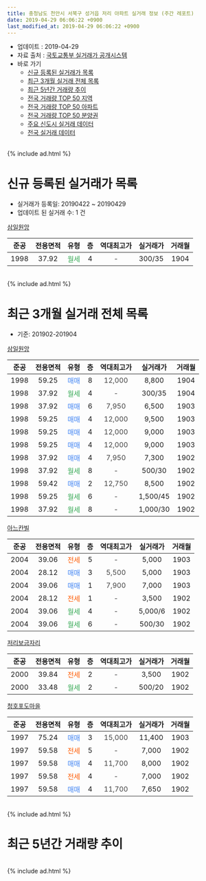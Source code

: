 ```yaml
---
title: 충청남도 천안시 서북구 성거읍 저리 아파트 실거래 정보 (주간 레포트)
date: 2019-04-29 06:06:22 +0900
last_modified_at: 2019-04-29 06:06:22 +0900
---
```


* 업데이트 : 2019-04-29
* 자료 출처 : [국토교통부 실거래가 공개시스템](http://rt.molit.go.kr)
* 바로 가기
    * [신규 등록된 실거래가 목록](#신규-등록된-실거래가-목록)
    * [최근 3개월 실거래 전체 목록](#최근-3개월-실거래-전체-목록)
    * [최근 5년간 거래량 추이](#최근-5년간-거래량-추이)
    * [전국 거래량 TOP 50 지역](https://inasie.github.io/apt-trade-info/최근-3개월-전국에서-가장-거래가-많이-발생한-지역)
    * [전국 거래량 TOP 50 아파트](https://inasie.github.io/apt-trade-info/최근-3개월-전국에서-가장-거래가-많이-발생한-아파트)
    * [전국 거래량 TOP 50 분양권](https://inasie.github.io/apt-trade-info/최근-3개월-전국에서-가장-거래가-많이-발생한-분양권)
    * [주요 신도시 실거래 데이터](https://inasie.github.io/apt-trade-info/주요-신도시)
    * [전국 실거래 데이터](https://inasie.github.io/apt-trade-info/전국)
<br>
{% include ad.html %}
<br>

# 신규 등록된 실거래가 목록
* 실거래가 등록일: 20190422 ~ 20190429
* 업데이트 된 실거래 수: 1 건


[삼일원앙](https://search.naver.com/search.naver?query=%EC%B6%A9%EC%B2%AD%EB%82%A8%EB%8F%84+%EC%B2%9C%EC%95%88%EC%8B%9C+%EC%84%9C%EB%B6%81%EA%B5%AC+%EC%84%B1%EA%B1%B0%EC%9D%8D+%EC%A0%80%EB%A6%AC+%EC%82%BC%EC%9D%BC%EC%9B%90%EC%95%99)

|준공|전용면적|유형|층|역대최고가|실거래가|거래월|
|:---:|:---:|:---:|:---:|:---:|:---:|:---:|
|1998|37.92|<span style="color:#34a853">월세</span>|4|<span style="color:#444444">-</span>|300/35|1904|


<br>
{% include ad.html %}
<br>

# 최근 3개월 실거래 전체 목록
* 기준: 201902-201904


[삼일원앙](https://search.naver.com/search.naver?query=%EC%B6%A9%EC%B2%AD%EB%82%A8%EB%8F%84+%EC%B2%9C%EC%95%88%EC%8B%9C+%EC%84%9C%EB%B6%81%EA%B5%AC+%EC%84%B1%EA%B1%B0%EC%9D%8D+%EC%A0%80%EB%A6%AC+%EC%82%BC%EC%9D%BC%EC%9B%90%EC%95%99)

|준공|전용면적|유형|층|역대최고가|실거래가|거래월|
|:---:|:---:|:---:|:---:|:---:|:---:|:---:|
|1998|59.25|<span style="color:#4285f3">매매</span>|8|<span style="color:#444444">12,000</span>|8,800|1904|
|1998|37.92|<span style="color:#34a853">월세</span>|4|<span style="color:#444444">-</span>|300/35|1904|
|1998|37.92|<span style="color:#4285f3">매매</span>|6|<span style="color:#444444">7,950</span>|6,500|1903|
|1998|59.25|<span style="color:#4285f3">매매</span>|4|<span style="color:#444444">12,000</span>|9,500|1903|
|1998|59.25|<span style="color:#4285f3">매매</span>|4|<span style="color:#444444">12,000</span>|9,000|1903|
|1998|59.25|<span style="color:#4285f3">매매</span>|4|<span style="color:#444444">12,000</span>|9,000|1903|
|1998|37.92|<span style="color:#4285f3">매매</span>|4|<span style="color:#444444">7,950</span>|7,300|1902|
|1998|37.92|<span style="color:#34a853">월세</span>|8|<span style="color:#444444">-</span>|500/30|1902|
|1998|59.42|<span style="color:#4285f3">매매</span>|2|<span style="color:#444444">12,750</span>|8,500|1902|
|1998|59.25|<span style="color:#34a853">월세</span>|6|<span style="color:#444444">-</span>|1,500/45|1902|
|1998|37.92|<span style="color:#34a853">월세</span>|8|<span style="color:#444444">-</span>|1,000/30|1902|

[아느칸빌](https://search.naver.com/search.naver?query=%EC%B6%A9%EC%B2%AD%EB%82%A8%EB%8F%84+%EC%B2%9C%EC%95%88%EC%8B%9C+%EC%84%9C%EB%B6%81%EA%B5%AC+%EC%84%B1%EA%B1%B0%EC%9D%8D+%EC%A0%80%EB%A6%AC+%EC%95%84%EB%8A%90%EC%B9%B8%EB%B9%8C)

|준공|전용면적|유형|층|역대최고가|실거래가|거래월|
|:---:|:---:|:---:|:---:|:---:|:---:|:---:|
|2004|39.06|<span style="color:#ff5a00">전세</span>|5|<span style="color:#444444">-</span>|5,000|1903|
|2004|28.12|<span style="color:#4285f3">매매</span>|3|<span style="color:#444444">5,500</span>|5,000|1903|
|2004|39.06|<span style="color:#4285f3">매매</span>|1|<span style="color:#444444">7,900</span>|7,000|1903|
|2004|28.12|<span style="color:#ff5a00">전세</span>|1|<span style="color:#444444">-</span>|3,500|1902|
|2004|39.06|<span style="color:#34a853">월세</span>|4|<span style="color:#444444">-</span>|5,000/6|1902|
|2004|39.06|<span style="color:#34a853">월세</span>|6|<span style="color:#444444">-</span>|500/30|1902|

[저리보금자리](https://search.naver.com/search.naver?query=%EC%B6%A9%EC%B2%AD%EB%82%A8%EB%8F%84+%EC%B2%9C%EC%95%88%EC%8B%9C+%EC%84%9C%EB%B6%81%EA%B5%AC+%EC%84%B1%EA%B1%B0%EC%9D%8D+%EC%A0%80%EB%A6%AC+%EC%A0%80%EB%A6%AC%EB%B3%B4%EA%B8%88%EC%9E%90%EB%A6%AC)

|준공|전용면적|유형|층|역대최고가|실거래가|거래월|
|:---:|:---:|:---:|:---:|:---:|:---:|:---:|
|2000|39.84|<span style="color:#ff5a00">전세</span>|2|<span style="color:#444444">-</span>|3,500|1902|
|2000|33.48|<span style="color:#34a853">월세</span>|2|<span style="color:#444444">-</span>|500/20|1902|

[청호포도마을](https://search.naver.com/search.naver?query=%EC%B6%A9%EC%B2%AD%EB%82%A8%EB%8F%84+%EC%B2%9C%EC%95%88%EC%8B%9C+%EC%84%9C%EB%B6%81%EA%B5%AC+%EC%84%B1%EA%B1%B0%EC%9D%8D+%EC%A0%80%EB%A6%AC+%EC%B2%AD%ED%98%B8%ED%8F%AC%EB%8F%84%EB%A7%88%EC%9D%84)

|준공|전용면적|유형|층|역대최고가|실거래가|거래월|
|:---:|:---:|:---:|:---:|:---:|:---:|:---:|
|1997|75.24|<span style="color:#4285f3">매매</span>|3|<span style="color:#444444">15,000</span>|11,400|1903|
|1997|59.58|<span style="color:#ff5a00">전세</span>|5|<span style="color:#444444">-</span>|7,000|1902|
|1997|59.58|<span style="color:#4285f3">매매</span>|4|<span style="color:#444444">11,700</span>|8,000|1902|
|1997|59.58|<span style="color:#ff5a00">전세</span>|4|<span style="color:#444444">-</span>|7,000|1902|
|1997|59.58|<span style="color:#4285f3">매매</span>|4|<span style="color:#444444">11,700</span>|7,650|1902|


<br>
{% include ad.html %}
<br>

# 최근 5년간 거래량 추이


<div style="width:100%;">
    <canvas id="deal_progress" height="200"></canvas>
</div>

<script>
new Chart(document.getElementById("deal_progress"), {
    type: 'line',
    data: {
        labels: ['201404','201405','201406','201407','201408','201409','201410','201411','201412','201501','201502','201503','201504','201505','201506','201507','201508','201509','201510','201511','201512','201601','201602','201603','201604','201605','201606','201607','201608','201609','201610','201611','201612','201701','201702','201703','201704','201705','201706','201707','201708','201709','201710','201711','201712','201801','201802','201803','201804','201805','201806','201807','201808','201809','201810','201811','201812','201901','201902','201903','201904'],
        datasets: [{
            label: '매매',
            pointRadius: 1,
            data: [12, 12, 12, 13, 10, 10, 18, 12, 11, 15, 1, 15, 11, 13, 10, 9, 8, 14, 13, 14, 8, 5, 5, 19, 11, 11, 6, 17, 11, 4, 12, 9, 4, 5, 7, 2, 8, 13, 13, 8, 14, 9, 6, 3, 4, 3, 4, 13, 8, 4, 4, 5, 6, 3, 2, 6, 2, 3, 4, 7, 1],
            borderColor: "rgba(255, 201, 14, 1)",
            backgroundColor: "rgba(255, 201, 14, 0.5)",
            fill: false,
            lineTension: 0
        },{
            label: '전월세',
            pointRadius: 1,
            data: [5, 3, 7, 5, 6, 6, 5, 6, 5, 8, 9, 4, 13, 4, 6, 3, 10, 4, 9, 7, 6, 2, 4, 4, 12, 12, 7, 13, 8, 12, 9, 7, 4, 6, 9, 3, 12, 4, 5, 9, 10, 6, 3, 8, 5, 5, 7, 4, 5, 5, 9, 2, 4, 7, 3, 4, 3, 2, 10, 1, 1],
            borderColor: "rgba(0, 141, 185, 1)",
            backgroundColor: "rgba(0, 141, 185, 0.5)",
            fill: false,
            lineTension: 0
        }
        ]
    },
    options: {
        responsive: true,
        title: {
            display: false
        },
        tooltips: {
            mode: 'index',
            intersect: false
        },
        hover: {
            mode: 'nearest',
            intersect: true
        },
        scales: {
            xAxes: [{
                display: true,
                scaleLabel: {
                    display: true,
                    labelString: '년/월'
                }
            }],
            yAxes: [{
                display: true,
                ticks: {
                    suggestedMin: 0,
                },
                scaleLabel: {
                    display: true,
                    labelString: '실거래 수'
                }
            }]
        }
    }
});

</script>


<br>
{% include ad.html %}
<br>

